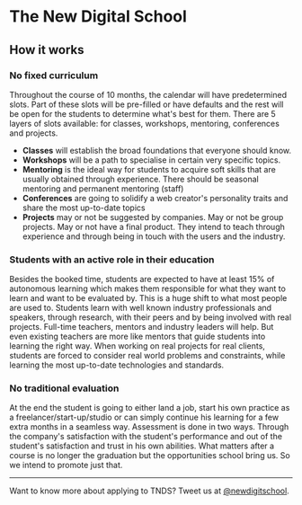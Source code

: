 # The New Digital School

## How it works
### No fixed curriculum
Throughout the course of 10 months, the calendar will have predetermined slots. Part of these slots will be pre-filled or have defaults and the rest will be open for the students to determine what's best for them. There are 5 layers of slots available: for classes, workshops, mentoring, conferences and projects.
* **Classes** will establish the broad foundations that everyone should know.
* **Workshops** will be a path to specialise in certain very specific topics.
* **Mentoring** is the ideal way for students to acquire soft skills that are usually obtained through experience. There should be seasonal mentoring and permanent mentoring (staff)
* **Conferences** are going to solidify a web creator's personality traits and share the most up-to-date topics
* **Projects** may or not be suggested by companies. May or not be group projects. May or not have a final product. They intend to teach through experience and through being in touch with the users and the industry.


### Students with an active role in their education
Besides the booked time, students are expected to have at least 15% of autonomous learning which makes them responsible for what they want to learn and want to be evaluated by. This is a huge shift to what most people are used to.
Students learn with well known industry professionals and speakers, through research, with their peers and by being involved with real projects. Full-time teachers, mentors and industry leaders will help. But even existing teachers are more like mentors that guide students into learning the right way.
When working on real projects for real clients, students are forced to consider real world problems and constraints, while learning the most up-to-date technologies and standards.


### No traditional evaluation
At the end the student is going to either land a job, start his own practice as a freelancer/start-up/studio or can simply continue his learning for a few extra months in a seamless way.
Assessment is done in two ways. Through the company's satisfaction with the student's performance and out of the student's satisfaction and trust in his own abilities.
What matters after a course is no longer the graduation but the opportunities school bring us. So we intend to promote just that.

-----------------------------

Want to know more about applying to TNDS? Tweet us at [@newdigitschool](https://twitter.com/newdigitschool).